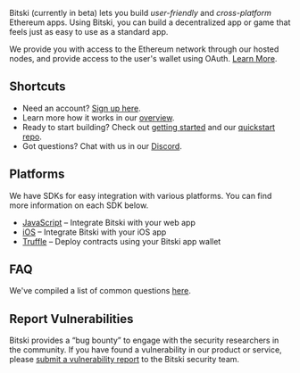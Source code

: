 Bitski (currently in beta) lets you build *user-friendly* and *cross-platform* Ethereum apps. Using Bitski, you can build a decentralized app or game that feels just as easy to use as a standard app.

We provide you with access to the Ethereum network through our hosted nodes, and provide access to the user's wallet using OAuth. [Learn More](overview.md).

## Shortcuts

- Need an account? <a href="https://bitski.com/signup" target="_blank">Sign up here</a>.
- Learn more how it works in our [overview](overview.md).
- Ready to start building? Check out [getting started](getting-started.md) and our [quickstart repo](https://github.com/BitskiCo/quickstart).
- Got questions? Chat with us in our <a href="https://discord.gg/5f6pAFN" target="_blank">Discord</a>.

## Platforms

We have SDKs for easy integration with various platforms. You can find more information on each SDK below.

- [JavaScript](https://bitskico.github.io/bitski-js/) – Integrate Bitski with your web app
- [iOS](https://bitskico.github.io/bitski-ios/) – Integrate Bitski with your iOS app
- [Truffle](https://github.com/BitskiCo/bitski-truffle-provider) – Deploy contracts using your Bitski app wallet

## FAQ

We've compiled a list of common questions [here](faq.md).

## Report Vulnerabilities
Bitski provides a “bug bounty” to engage with the security researchers in the community. If you have found a vulnerability in our product or service, please [submit a vulnerability report](https://www.bitski.com/bounty) to the Bitski security team.
